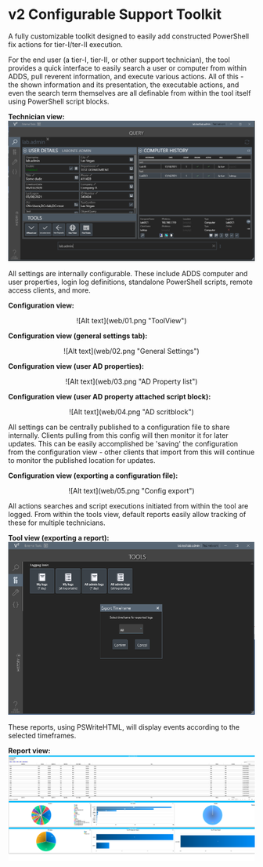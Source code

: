 # v2 Configurable Support Toolkit
A fully customizable toolkit designed to easily add constructed PowerShell fix actions for tier-I/ter-II execution. 

For the end user (a tier-I, tier-II, or other support technician), the tool provides a quick interface to easily search a user or computer from within ADDS, pull reverent information, and execute various actions. All of this - the shown information and its presentation, the executable actions, and even the search term themselves are all definable from within the tool itself using PowerShell script blocks.

<b>Technician view:</b>
![Alt text](web/00.png "Overview")

All settings are internally configurable. These include ADDS computer and user properties, login log definitions, standalone PowerShell scripts, remote access clients, and more.

<b>Configuration view:</b>
<center>![Alt text](web/01.png "ToolView")</center>

<b>Configuration view (general settings tab):</b>
<br>
<center>![Alt text](web/02.png "General Settings")</center>

<b>Configuration view (user AD properties):</b>
<br>
<center>![Alt text](web/03.png "AD Property list")</center>

<b>Configuration view (user AD property attached script block):</b>
<br>
<center>![Alt text](web/04.png "AD scritblock")</center>

All settings can be centrally published to a configuration file to share internally. Clients pulling from this config will then monitor it for later updates. This can be easily accomplished be 'saving' the configuration from the configuration view - other clients that import from this will continue to monitor the published location for updates.

<b>Configuration view (exporting a configuration file):</b>
<br>
<center>![Alt text](web/05.png "Config export")</center>

All actions searches and script executions initiated from within the tool are logged. From within the tools view, default reports easily allow tracking of these for multiple technicians.

<b>Tool view (exporting a report):</b>
![Alt text](web/06.png "Report export")

These reports, using PSWriteHTML, will display events according to the selected timeframes.

<b>Report view:</b>
![Alt text](web/07.png "Report view")
